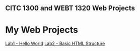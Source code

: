 ## CITC 1300 and WEBT 1320 Web Projects
<h1>My Web Projects</h1>

<a href="lab1/index.html" target="_blank">Lab1 - Hello World</a>
<a href="lab2/index.html" target="_blank">Lab2 - Basic HTML Structure</a>